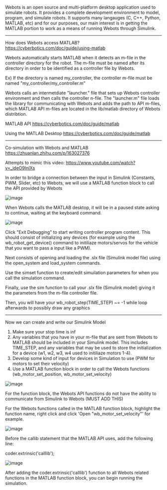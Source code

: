 Webots is an open source and multi-platform desktop application used to simulate robots.
It provides a complete development environment to model, program, and simulate robots.
It supports many langauges (C, C++, Python, MATLAB, etc) and for our purposes, our main interest is in getting the MATLAB portion to work as a means of running Webots through Simulink.

-----------------------------------------------------------------------------------------

How does Webots access MATLAB?
https://cyberbotics.com/doc/guide/using-matlab

Webots automatically starts MATLAB when it detects an m-file in the controller directory for the robot. The m-file must be named after its directory in order to be identified as a controller file by Webots.

Ex) If the directory is named my_controller, the controller m-file must be named "my_controller/my_controller.m"

Webots calls an intermetdiate "launcher." file that sets up Webots controller environment and then calls the controller n-file. The "launcher.m" file loads the library for communicating with Webots and adds the path to API m-files, which MATLAB API m-files are located in the lib/matlab directory of Webots distribtion.

MATLAB API
https://cyberbotics.com/doc/guide/matlab

Using the MATLAB Desktop
https://cyberbotics.com/doc/guide/matlab

-------------------------------------------------------------------------------------------

Co-simulation with Webots and MATLAB
https://zhuanlan.zhihu.com/p/163027376

Attempts to mimic this video: 
https://www.youtube.com/watch?v=_ideO9InIXs

In order to bridge a connection between the input in Simulink (Constants, PWM, Slider, etc) to Webots, we will use a MATLAB function block to call the API provided by Webots

![image](https://user-images.githubusercontent.com/70172238/140588023-71ac7750-f3e0-4230-888d-a6d25e4e115c.png)

When Webots calls the MATLAB desktop, it will be in a paused state asking to continue, waiting at the keyboard command.

![image](https://user-images.githubusercontent.com/70172238/140588309-9f1f8d60-85a1-4508-88d9-a36a8c6b222c.png)

Click "Exit Debugging" to start writing controller program content.
This should consist of initializing any devices (for example using the wb_robot_get_device() command to initiliaze motors/servos for the vehicle that you want to pass a input like a PWM).

Next consists of opening and loading the .slx file (Simulink model file) using the open_system and load_system commands.

Use the simset function to create/edit simuilation parameters for when you call the simulation command.

Finally, use the sim function to call your .slx file (Simulink model) giving it the parameters from the m-file controller file.

Then, you will have your wb_robot_step(TIME_STEP) ~= -1 while loop afterwards to possibly draw any graphics

-----------------------------------------------------------------------------------------------

Now we can create and write our Simulink Model

1) Make sure your stop time is inf
2) Any variables that you have in your m-file that are sent from Webots to MATLAB should be included in your Simulink model. This includes TIME_STEP, and any variables that may be used to store the initialization for a device (w1, w2, w3, w4 used to initiliaze motors 1-4).
3) Develop some kind of input for devices in Simulation to use (PWM for motors to set their velocity)
4) Use a MATLAB function block in order to call the Webots functions (wb_motor_set_position, wb_motor_set_velocity)

![image](https://user-images.githubusercontent.com/70172238/140589352-a70290c3-c63d-4af7-90b4-93aceed346be.png)

For the function block, the Webots API functions do not have the ability to communicate from Simulink to Webots (MUST ADD THIS)

For the Webots functions called in the MATLAB function block, highlight the function name, right click and click 'Open "wb_motor_set_velocity"' for example.

![image](https://user-images.githubusercontent.com/70172238/140589221-055fbef8-1c21-4e70-be2f-0761cbede514.png)

Before the callib statement that the MATLAB API uses, add the following line:

coder.extrinsic('calllib');

![image](https://user-images.githubusercontent.com/70172238/140589273-9bbcb467-726e-49b7-a20f-149f106ad0a8.png)

After adding the coder.extrinsic('calllib') function to all Webots related functions in the MATLAB function block, you can begin running the simulation.


